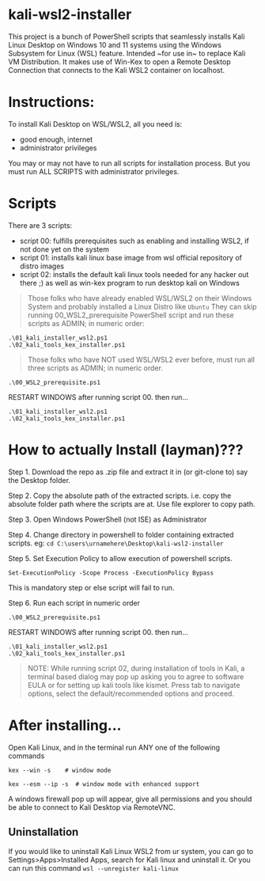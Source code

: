 # kali-wsl2-installer
This project is a bunch of PowerShell scripts that seamlessly installs Kali Linux Desktop on Windows 10 and 11 systems using the Windows Subsystem for Linux (WSL) feature. Intended ~for use in~ to replace Kali VM Distribution.
It makes use of Win-Kex to open a Remote Desktop Connection that connects to the Kali WSL2 container on localhost.

# Instructions:

To install Kali Desktop on WSL/WSL2, all you need is:
- good enough, internet
- administrator privileges

You may or may not have to run all scripts for installation process. But you must run ALL SCRIPTS with administrator privileges.

# Scripts
There are 3 scripts:
- script 00: fulfills prerequisites such as enabling and installing WSL2, if not done yet on the system
- script 01: installs kali linux base image from wsl official repository of distro images
- script 02: installs the default kali linux tools needed for any hacker out there ;) as well as win-kex program to run desktop kali on Windows

> Those folks who have already enabled WSL/WSL2 on their Windows System and probably installed a Linux Distro like `Ubuntu`
> They can skip running 00_WSL2_prerequisite PowerShell script and run these scripts as ADMIN; in numeric order:

```
.\01_kali_installer_wsl2.ps1
.\02_kali_tools_kex_installer.ps1
```

> Those folks who have NOT used WSL/WSL2 ever before, must run all three scripts as ADMIN; in numeric order.

```
.\00_WSL2_prerequisite.ps1
```
RESTART WINDOWS after running script 00. then run...

```
.\01_kali_installer_wsl2.ps1
.\02_kali_tools_kex_installer.ps1
```

# How to actually Install (layman)???

Step 1.
Download the repo as .zip file and extract it in (or git-clone to) say the Desktop folder.

Step 2.
Copy the absolute path of the extracted scripts. i.e. copy the absolute folder path where the scripts are at. Use file explorer to copy path.

Step 3.
Open Windows PowerShell (not ISE) as Administrator

Step 4.
Change directory in powershell to folder containing extracted scripts.
eg: `cd C:\users\urnamehere\Desktop\kali-wsl2-installer`

Step 5.
Set Execution Policy to allow execution of powershell scripts.
```
Set-ExecutionPolicy -Scope Process -ExecutionPolicy Bypass
```
This is mandatory step or else script will fail to run.

Step 6.
Run each script in numeric order
```
.\00_WSL2_prerequisite.ps1
```
RESTART WINDOWS after running script 00. then run...

```
.\01_kali_installer_wsl2.ps1
.\02_kali_tools_kex_installer.ps1
```
> NOTE: While running script 02, during installation of tools in Kali, a terminal based dialog may pop up asking you to agree to software EULA or for setting up kali tools like kismet.
> Press tab to navigate options, select the default/recommended options and proceed.

# After installing...
Open Kali Linux, and in the terminal run ANY one of the following commands

```
kex --win -s    # window mode
``` 

```
kex --esm --ip -s  # window mode with enhanced support
```
A windows firewall pop up will appear, give all permissions and you should be able to connect to Kali Desktop via RemoteVNC.

## Uninstallation 
If you would like to uninstall Kali Linux WSL2 from ur system, you can go to Settings>Apps>Installed Apps, search for Kali linux and uninstall it.
Or you can run this command `wsl --unregister kali-linux`
